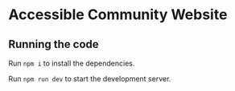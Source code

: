 
  # Accessible Community Website

  ## Running the code

  Run `npm i` to install the dependencies.

  Run `npm run dev` to start the development server.
  
